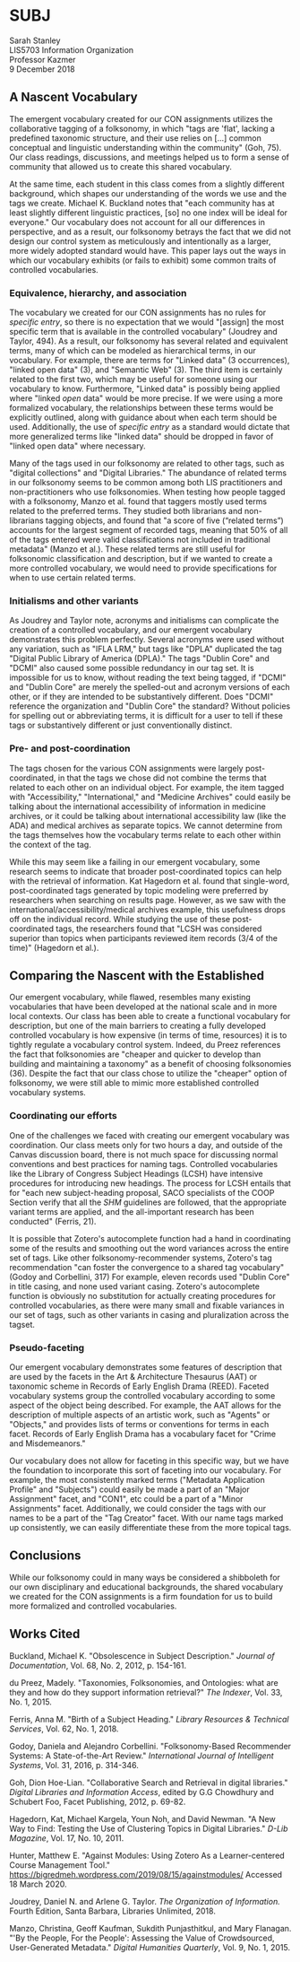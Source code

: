 # SUBJ

Sarah Stanley <br/>
LIS5703 Information Organization<br/>
Professor Kazmer<br/>
9 December 2018

## A Nascent Vocabulary 

The emergent vocabulary created for our CON assignments  utilizes the collaborative tagging of a folksonomy, in which "tags are 'flat', lacking a predefined taxonomic structure, and their use relies on [...] common conceptual and linguistic understanding within the community" (Goh, 75). Our class readings, discussions, and meetings helped us to form a sense of community that allowed us to create this shared vocabulary. 

At the same time, each student in this class comes from a slightly different background, which shapes our understanding of the words we use and the tags we create. Michael K. Buckland notes that "each community has at least slightly different linguistic practices, [so] no one index will be ideal for everyone." Our vocabulary does not account for all our differences in perspective, and as a result, our folksonomy betrays the fact that we did not design our control system as meticulously and intentionally as a larger, more widely adopted standard would have. This paper lays out the ways in which our vocabulary exhibits (or fails to exhibit) some common traits of controlled vocabularies.  

### Equivalence, hierarchy, and association 

The vocabulary we created for our CON assignments has no rules for *specific entry*, so there is no expectation that we would "[assign] the most specific term that is available in the controlled vocabulary" (Joudrey and Taylor, 494). As a result, our folksonomy has several related and equivalent terms, many of which can be modeled as hierarchical terms, in our vocabulary. For example, there are terms for "Linked data" (3 occurrences), "linked open data" (3), and "Semantic Web" (3). The third item is certainly related to the first two, which may be useful for someone using our vocabulary to know. Furthermore, "Linked data" is possibly being applied where "linked *open* data" would be more precise. If we were using a more formalized vocabulary, the relationships between these terms would be explicitly outlined, along with guidance about when each term should be used. Additionally, the use of *specific entry* as a standard would dictate that more generalized terms like "linked data" should be dropped in favor of "linked open data" where necessary.

Many of the tags used in our folksonomy are related to other tags, such as "digital collections" and "Digital Libraries." The abundance of related terms in our folksonomy seems to be common among both LIS practitioners and non-practitioners who use folksonomies. When testing how people tagged with a folksonomy,  Manzo et al. found that taggers mostly used terms related to the preferred terms. They studied both librarians and non-librarians tagging objects, and found that "a score of five (“related terms”) accounts for the largest segment of recorded tags, meaning that 50% of all of the tags entered were valid classifications not included in traditional metadata" (Manzo et al.). These related terms are still useful for folksonomic classification and description, but if we wanted to create a more controlled vocabulary, we would need to provide specifications for when to use certain related terms.

### Initialisms and other variants 

As Joudrey and Taylor note, acronyms and initialisms can complicate the creation of a controlled vocabulary, and our emergent vocabulary demonstrates this problem perfectly. Several acronyms were used without any variation, such as "IFLA LRM," but tags like "DPLA" duplicated the tag "Digital Public Library of America (DPLA)." The tags "Dublin Core" and "DCMI" also caused some possible redundancy in our tag set. It is impossible for us to know, without reading the text being tagged, if "DCMI" and "Dublin Core" are merely the spelled-out and acronym versions of each other, or if they are intended to be substantively different. Does "DCMI" reference the organization and "Dublin Core" the standard? Without policies for spelling out or abbreviating terms, it is difficult for a user to tell if these tags or substantively different or just conventionally distinct.

### Pre- and post-coordination 

The tags chosen for the various CON assignments were largely post-coordinated, in that the tags we chose did not combine the terms that related to each other on an individual object. For example, the item tagged with "Accessibility," "International," and "Medicine Archives" could easily be talking about the international accessibility of information in medicine archives, or it could be talking about international accessibility law (like the ADA) and medical archives as separate topics. We cannot determine from the tags themselves how the vocabulary terms relate to each other within the context of the tag.

While this may seem like a failing in our emergent vocabulary, some research seems to indicate that broader post-coordinated topics can help with the retrieval of information. Kat Hagedorn et al. found that single-word, post-coordinated tags generated by topic modeling were preferred by researchers when searching on results page. However, as we saw with the international/accessibility/medical archives example, this usefulness drops off on the individual record. While studying the use of these post-coordinated tags, the researchers found that "LCSH was considered superior than topics when participants reviewed item records (3/4 of the time)" (Hagedorn et al.).

## Comparing the Nascent with the Established 

Our emergent vocabulary, while flawed, resembles many existing vocabularies that have been developed at the national scale and in more local contexts. Our class has been able to create a functional vocabulary for description, but one of the main barriers to creating a fully developed controlled vocabulary is how expensive (in terms of time, resources) it is to tightly regulate a vocabulary control system. Indeed, du Preez references the fact that folksonomies are "cheaper and quicker to develop than building and maintaining a taxonomy" as a benefit of choosing folksonomies (36). Despite the fact that our class chose to utilize the "cheaper" option of folksonomy, we were still able to mimic more established controlled vocabulary systems.

### Coordinating our efforts

One of the challenges we faced with creating our emergent vocabulary was coordination. Our class meets only for two hours a day, and outside of the Canvas discussion board, there is not much space for discussing normal conventions and best practices for naming tags. Controlled vocabularies like the Library of Congress Subject Headings (LCSH) have intensive procedures for introducing new headings. The process for LCSH entails that for "each new subject-heading proposal, SACO specialists of the COOP Section verify that all the *SHM* guidelines are followed, that the appropriate variant terms are applied, and the all-important research has been conducted" (Ferris, 21).

It is possible that Zotero's autocomplete function had a hand in coordinating some of the results and smoothing out the word variances across the entire set of tags. Like other folksonomy-recommender systems, Zotero's tag recommendation "can foster the convergence to a shared tag vocabulary" (Godoy and Corbellini, 317) For example, eleven records used "Dublin Core" in title casing, and none used variant casing. Zotero's autocomplete function is obviously no substitution for actually creating procedures for controlled vocabularies, as there were many small and fixable variances in our set of tags, such as other variants in casing and pluralization across the tagset.

### Pseudo-faceting 

Our emergent vocabulary demonstrates some features of description that are used by the facets in the Art & Architecture Thesaurus (AAT) or taxonomic scheme in Records of Early English Drama (REED). Faceted vocabulary systems group the controlled vocabulary according to some aspect of the object being described. For example, the AAT allows for the description of multiple aspects of an artistic work, such as "Agents" or "Objects," and provides lists of terms or conventions for terms in each facet. Records of Early English Drama has a vocabulary facet for "Crime and Misdemeanors."

Our vocabulary does not allow for faceting in this specific way, but we have the foundation to incorporate this sort of faceting into our vocabulary. For example, the most consistently marked terms ("Metadata Application Profile" and "Subjects") could easily be made a part of an "Major Assignment" facet, and "CON1", etc could be a part of a "Minor Assignments" facet. Additionally, we could consider the tags with our names to be a part of the "Tag Creator" facet. With our name tags marked up consistently, we can easily differentiate these from the more topical tags.

## Conclusions 

While our folksonomy could in many ways be considered a shibboleth for our own disciplinary and educational backgrounds, the shared vocabulary we created for the CON assignments is a firm foundation for us to build more formalized and controlled vocabularies. 

## Works Cited 

Buckland, Michael K. "Obsolescence in Subject Description." *Journal of Documentation*, Vol. 68, No. 2, 2012, p. 154-161.

du Preez, Madely. "Taxonomies, Folksonomies, and Ontologies: what are they and how do they support information retrieval?" *The Indexer*, Vol. 33, No. 1, 2015.

Ferris, Anna M. "Birth of a Subject Heading." *Library Resources & Technical Services*, Vol. 62, No. 1, 2018.

Godoy, Daniela and Alejandro Corbellini. "Folksonomy-Based Recommender Systems: A State-of-the-Art Review." *International Journal of Intelligent Systems*, Vol. 31, 2016, p. 314-346.

Goh, Dion Hoe-Lian. "Collaborative Search and Retrieval in digital libraries." *Digital Libraries and Information Access*, edited by G.G Chowdhury and Schubert Foo, Facet Publishing, 2012, p. 69-82.

Hagedorn, Kat, Michael Kargela, Youn Noh, and David Newman. "A New Way to Find: Testing the Use of Clustering Topics in Digital Libraries." *D-Lib Magazine*, Vol. 17, No. 10, 2011.

Hunter, Matthew E. "Against Modules: Using Zotero As a Learner-centered Course Management Tool." https://bigredmeh.wordpress.com/2019/08/15/againstmodules/ Accessed 18 March 2020.

Joudrey, Daniel N. and Arlene G. Taylor. *The Organization of Information.* Fourth Edition, Santa Barbara, Libraries Unlimited, 2018.

Manzo, Christina, Geoff Kaufman, Sukdith Punjasthitkul, and Mary Flanagan. "'By the People, For the People': Assessing the Value of Crowdsourced, User-Generated Metadata." *Digital Humanities Quarterly*, Vol. 9, No. 1, 2015.







